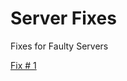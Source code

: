 # Server Fixes
Fixes for Faulty Servers

[Fix # 1](https://forum.vestacp.com/viewtopic.php?f=12&t=20129)
